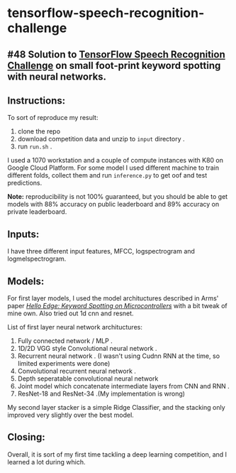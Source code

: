 # tensorflow-speech-recognition-challenge

## #48 Solution to [TensorFlow Speech Recognition Challenge](https://www.kaggle.com/c/tensorflow-speech-recognition-challenge) on small foot-print keyword spotting with neural networks.

## Instructions:
To sort of reproduce my result:
1. clone the repo   
2. download competition data and unzip to `input` directory .
3. run `run.sh` .

I used a 1070 workstation and a couple of compute instances with K80 on Google Cloud Platform. For some model I used different machine to train different folds, collect them and run `inference.py` to get oof and test predictions.

**Note:** reproducibility is not 100% guaranteed, but you should be able to get models with 88% accuracy on public leaderboard and 89% accuracy on private leaderboard.

## Inputs:
I have three different input features, MFCC, logspectrogram and logmelspectrogram.

## Models:
For first layer models, I used the model archituctures described in Arms' paper [*Hello Edge: Keyword Spotting on Microcontrollers*](https://arxiv.org/abs/1711.07128) with a bit tweak of mine own. Also tried out 1d cnn and resnet.  

List of first layer neural network archituctures:
1. Fully connected network / MLP .
2. 1D/2D VGG style Convolutional neural network .
3. Recurrent neural network . (I wasn't using Cudnn RNN at the time, so limited experiments were done)
4. Convolutional recurrent neural network .  
5. Depth seperatable convolutional neural network  
6. Joint model which concatenate intermediate layers from CNN and RNN .
7. ResNet-18 and ResNet-34 .(My implementation is wrong)

My second layer stacker is a simple Ridge Classifier, and the stacking only improved very slightly over the best model.

## Closing:
Overall, it is sort of my first time tackling a deep learning competition, and I learned a lot during which.
